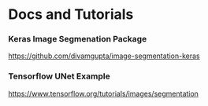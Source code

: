 # Docs and Tutorials

### Keras Image Segmenation Package
https://github.com/divamgupta/image-segmentation-keras

### Tensorflow UNet Example
https://www.tensorflow.org/tutorials/images/segmentation